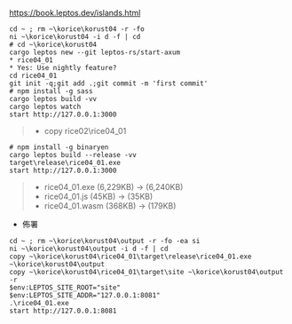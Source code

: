 https://book.leptos.dev/islands.html
```
cd ~ ; rm ~\korice\korust04 -r -fo
ni ~\korice\korust04 -i d -f | cd
# cd ~\korice\korust04
cargo leptos new --git leptos-rs/start-axum
* rice04_01
* Yes: Use nightly feature?
cd rice04_01
git init -q;git add .;git commit -m 'first commit'
# npm install -g sass
cargo leptos build -vv
cargo leptos watch
start http://127.0.0.1:3000
```
> * copy rice02\rice04_01
```
# npm install -g binaryen
cargo leptos build --release -vv
target\release\rice04_01.exe
start http://127.0.0.1:3000
```
> * rice04_01.exe (6,229KB) -> (6,240KB)
> * rice04_01.js     (45KB) ->    (35KB)
> * rice04_01.wasm  (368KB) ->   (179KB)
* 佈署
```
cd ~ ; rm ~\korice\korust04\output -r -fo -ea si
ni ~\korice\korust04\output -i d -f | cd
copy ~\korice\korust04\rice04_01\target\release\rice04_01.exe ~\korice\korust04\output
copy ~\korice\korust04\rice04_01\target\site ~\korice\korust04\output -r
$env:LEPTOS_SITE_ROOT="site"
$env:LEPTOS_SITE_ADDR="127.0.0.1:8081"
.\rice04_01.exe
start http://127.0.0.1:8081
```
